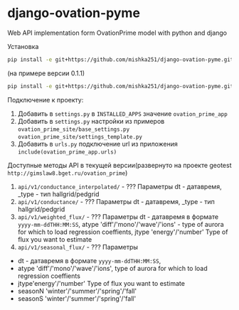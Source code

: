 # django-ovation-pyme
Web API implementation form OvationPrime model with python and django

Установка
```bash
pip install -e git+https://github.com/mishka251/django-ovation-pyme.git@{VERSION}#egg=django-ovation-prime
```

(на примере версии 0.1.1)
```bash
pip install -e git+https://github.com/mishka251/django-ovation-pyme.git@0.1.1#egg=django-ovation-prime
```

Подключение к проекту:
1. Добавить в `settings.py` в `INSTALLED_APPS` значение `ovation_prime_app`
2. Добавить в `settings.py` настройки из примеров `ovation_prime_site/base_settings.py` `ovation_prime_site/settings_template.py`
3. Добавить в `urls.py` подключение url из приложения `include(ovation_prime_app.urls)`

Доступные методы API в текущей версии(развернуто на проекте geotest `http://gimslaw8.bget.ru/ovation_prime`)

1. `api/v1/conductance_interpolated/` - ??? Параметры dt - датавремя, _type - тип hallgrid/pedgrid
2. `api/v1/conductance/` - ??? Параметры dt - датавремя, _type - тип hallgrid/pedgrid
3. `api/v1/weighted_flux/` - ??? Параметры   dt - датавремя в формате `yyyy-mm-ddTHH:MM:SS`, atype  'diff'/'mono'/'wave'/'ions'  - type of aurora for which to load regression coeffients, jtype 'energy'/'number' Type of flux you want to estimate
4. `api/v1/seasonal_flux/` - ???  Параметры 
  - dt - датавремя в формате `yyyy-mm-ddTHH:MM:SS`,
  - atype 'diff'/'mono'/'wave'/'ions',  type of aurora for which to load regression coeffients
  - jtype'energy'/'number' Type of flux you want to estimate
  - seasonN 'winter'/'summer'/'spring'/'fall'
  - seasonS 'winter'/'summer'/'spring'/'fall'